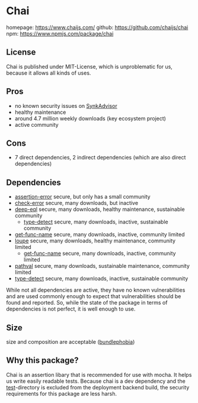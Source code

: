 # Chai

homepage: https://www.chaijs.com/
github: https://github.com/chaijs/chai
npm: https://www.npmjs.com/package/chai

## License
Chai is published under MIT-License, which is unproblematic for us, because it allows all kinds of uses. 

## Pros
* no known security issues on [SynkAdvisor](https://snyk.io/advisor/npm-package/chai)
* healthy maintenance
* around 4.7 million weekly downloads (key ecosystem project)
* active community

## Cons
* 7 direct dependencies, 2 indirect dependencies (which are also direct dependencies)

## Dependencies
* [assertion-error](https://snyk.io/advisor/npm-package/assertion-error) secure, but only has a small community
* [check-error](https://snyk.io/advisor/npm-package/check-error) secure, many downloads, but inactive
* [deep-eql](https://snyk.io/advisor/npm-package/deep-eql) secure, many downloads, healthy maintenance, sustainable community
    * [type-detect](https://snyk.io/advisor/npm-package/type-detect) secure, many downloads, inactive, sustainable community
* [get-func-name](https://snyk.io/advisor/npm-package/get-func-name) secure, many downloads, inactive, community limited
* [loupe](https://snyk.io/advisor/npm-package/loupe) secure, many downloads, healthy maintenance, community limited
  * [get-func-name](https://snyk.io/advisor/npm-package/get-func-name) secure, many downloads, inactive, community limited
* [pathval](https://snyk.io/advisor/npm-package/pathval) secure, many downloads, sustainable maintenance, community limited
* [type-detect](https://snyk.io/advisor/npm-package/type-detect) secure, many downloads, inactive, sustainable community

While not all dependencies are active, they have no known vulnerabilities and are used commonly enough to expect that vulnerabilities should be found and reported.
So, while the state of the package in terms of dependencies is not perfect, it is well enough to use.

## Size
size and composition are acceptable ([bundlephobia](https://bundlephobia.com/package/chai@4.3.6))

## Why this package?
Chai is an assertion libary that is recommended for use with mocha.
It helps us write easily readable tests.
Because chai is a dev dependency and the [test](../../../backend/tests)-directory is excluded from the deployment backend build, the security requirements for this package are less harsh.